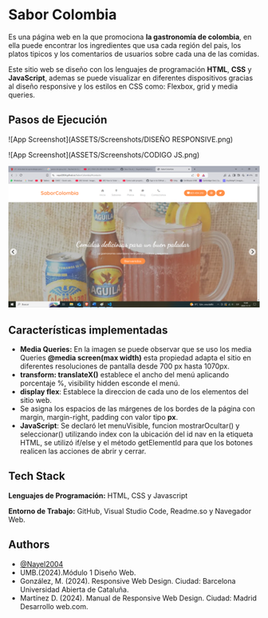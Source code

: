 
# Sabor Colombia
Es una página web en la que promociona **la gastronomía de colombia**, en ella puede encontrar los ingredientes que usa cada región del pais, los platos tipicos y los comentarios de usuarios sobre cada una de las comidas.

Este sitio web se diseño con los lenguajes de programación **HTML**, **CSS** y **JavaScript**, ademas se puede visualizar en diferentes dispositivos gracias al diseño responsive y los estilos en CSS como: Flexbox, grid y media queries.








## Pasos de Ejecución

![App Screenshot](ASSETS/Screenshots/DISEÑO RESPONSIVE.png)

![App Screenshot](ASSETS/Screenshots/CODIGO JS.png)

![App Screenshot](ASSETS/Screenshots/RESULTADO%20FINAL.png)








## Características implementadas

- **Media Queries:** En la imagen se puede observar que se uso los media Queries **@media screen(max width)** esta propiedad adapta el sitio en diferentes resoluciones de pantalla desde 700 px hasta 1070px.
- **transform: translateX()** establece el ancho del menú aplicando porcentaje %, visibility hidden esconde el menú.
- **display flex**: Establece la direccion de cada uno de los elementos del sitio web.
- Se asigna los espacios de las márgenes de los bordes de la página con margin, margin-right, padding con valor tipo **px**.
- **JavaScript**: Se declaró let menuVisible, funcion mostrarOcultar() y seleccionar() utilizando index con la ubicación del id nav en la etiqueta HTML, se utilizó if/else y el método getElementId para que los botones realicen las acciones de abrir y cerrar.


## Tech Stack

**Lenguajes de Programación:** HTML, CSS y Javascript

**Entorno de Trabajo:** GitHub, Visual Studio Code, Readme.so y Navegador
Web.




## Authors

- [@Nayel2004](https://www.github.com/Nayel2004)
- UMB.(2024).Módulo 1 Diseño Web.
- González, M. (2024). Responsive Web Design. Ciudad: Barcelona Universidad Abierta de Cataluña.
- Martínez D. (2024). Manual de Responsive Web Design. Ciudad: Madrid Desarrollo web.com.



